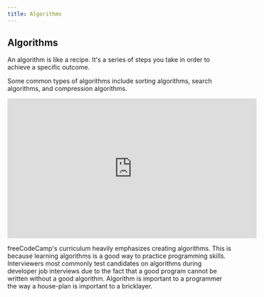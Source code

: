 ```yaml
---
title: Algorithms
---
```

## Algorithms

An algorithm is like a recipe. It's a series of steps you take in order to achieve a specific outcome.

Some common types of algorithms include sorting algorithms, search algorithms, and compression algorithms.

<iframe width="560" height="315" src="https://www.youtube.com/embed/kPRA0W1kECg" frameborder="0" allowfullscreen></iframe>

freeCodeCamp's curriculum heavily emphasizes creating algorithms. This is because learning algorithms is a good way to practice programming skills. Interviewers most commonly test candidates on algorithms during developer job interviews due to the fact that a good program cannot be written without a good algorithm. Algorithm is important to a programmer the way a house-plan is important to a bricklayer.
